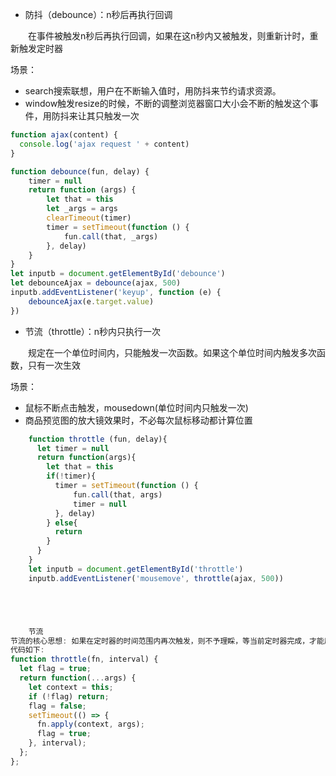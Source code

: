 * 防抖（debounce）：n秒后再执行回调

　　在事件被触发n秒后再执行回调，如果在这n秒内又被触发，则重新计时，重新触发定时器

场景：
- search搜索联想，用户在不断输入值时，用防抖来节约请求资源。
- window触发resize的时候，不断的调整浏览器窗口大小会不断的触发这个事件，用防抖来让其只触发一次

```javascript
function ajax(content) {
  console.log('ajax request ' + content)
}

function debounce(fun, delay) {
    timer = null
    return function (args) {
        let that = this
        let _args = args
        clearTimeout(timer)
        timer = setTimeout(function () {
            fun.call(that, _args)
        }, delay)
    }
}
let inputb = document.getElementById('debounce')
let debounceAjax = debounce(ajax, 500)
inputb.addEventListener('keyup', function (e) {
    debounceAjax(e.target.value)
})
```

* 节流（throttle）：n秒内只执行一次

　　规定在一个单位时间内，只能触发一次函数。如果这个单位时间内触发多次函数，只有一次生效

  场景： 
- 鼠标不断点击触发，mousedown(单位时间内只触发一次)
- 商品预览图的放大镜效果时，不必每次鼠标移动都计算位置
```javascript
    function throttle (fun, delay){
      let timer = null
      return function(args){
        let that = this
        if(!timer){
          timer = setTimeout(function () {
              fun.call(that, args)
              timer = null
          }, delay)
        } else{
          return 
        }
      }
    }
    let inputb = document.getElementById('throttle')
    inputb.addEventListener('mousemove', throttle(ajax, 500))





    节流
节流的核心思想: 如果在定时器的时间范围内再次触发，则不予理睬，等当前定时器完成，才能启动下一个定时器任务。这就好比公交车，10 分钟一趟，10 分钟内有多少人在公交站等我不管，10 分钟一到我就要发车走人！
代码如下:
function throttle(fn, interval) {
  let flag = true;
  return function(...args) {
    let context = this;
    if (!flag) return;
    flag = false;
    setTimeout(() => {
      fn.apply(context, args);
      flag = true;
    }, interval);
  };
};

```